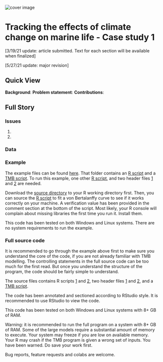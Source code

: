 ![cover image](https://hvoltbb.github.io/pics/cover_pic2.png)
# Tracking the effects of climate change on marine life - Case study 1
[3/19/21 update: article submitted. Text for each section will be available when finalized]

[5/27/21 update: major revision]
## Quick View
**Background**: 
**Problem statement**: 
**Contributions**: 

## Full Story

### Issues
1.
2.
### Data

### Example
The example files can be found [here](src/example). That folder contains an [R script](src/example/example.R) and a [TMB script](src/example/example.cpp). To run this example, one other [R script](src/preprocess.R), and two header files [1](src/growth.h) and [2](src/growth_imp.h) are needed.

Download the [source directory](src) to your R working directory first. Then, you can source the [R script](src/example/example.R) to fit a von Bertalanffy curve to see if it works correctly on your machine. A verification value has been provided in the comment section at the bottom of the script. Most likely, your R console will complain about missing libraries the first time you run it. Install them.

This code has been tested on both Windows and Linux systems. There are no system requirements to run the example.

### Full source code
It is recommended to go through the example above first to make sure you understand the core of the code, if you are not already familiar with TMB modelling. The controlling statements in the full source code can be too much for the first read. But once you understand the structure of the program, the code should be fairly simple to understand.

The source files contains R scripts [1](src/v3.R) and [2](src/preprocess.R), two header files [1](src/growth.h) and [2](src/growth_imp.h), and a [TMB script](src/v5.cpp).

The code has been annotated and sectioned according to RStudio style. It is recommended to use RStudio to view the code.

This code has been tested on both Windows and Linux systems with 8+ GB of RAM. 

Warning: it is recommended to run the full program on a system with 8+ GB of RAM. Some of the large models require a substantial amount of memory to execute. Your system may freeze if you are low on available memory. Your R may crash if the TMB program is given a wrong set of inputs. You have been warned. Do save your work first. 

Bug reports, feature requests and colabs are welcome. 
